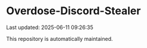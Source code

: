 # Overdose-Discord-Stealer

Last updated: 2025-06-11 09:26:35

This repository is automatically maintained.
